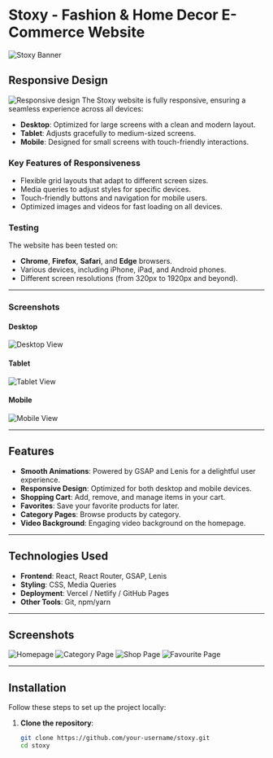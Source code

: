 # Stoxy - Fashion & Home Decor E-Commerce Website

![Stoxy Banner](https://imgur.com/TqtYRLO.png)


## **Responsive Design**
![Responsive design](https://imgur.com/oOgWgEh.png)
The Stoxy website is fully responsive, ensuring a seamless experience across all devices:
- **Desktop**: Optimized for large screens with a clean and modern layout.
- **Tablet**: Adjusts gracefully to medium-sized screens.
- **Mobile**: Designed for small screens with touch-friendly interactions.

### **Key Features of Responsiveness**
- Flexible grid layouts that adapt to different screen sizes.
- Media queries to adjust styles for specific devices.
- Touch-friendly buttons and navigation for mobile users.
- Optimized images and videos for fast loading on all devices.

### **Testing**
The website has been tested on:
- **Chrome**, **Firefox**, **Safari**, and **Edge** browsers.
- Various devices, including iPhone, iPad, and Android phones.
- Different screen resolutions (from 320px to 1920px and beyond).

---

### **Screenshots**

#### Desktop
![Desktop View](https://imgur.com/dzZN3Iv.png)

#### Tablet
![Tablet View](https://imgur.com/uLUN2g0I.png)

#### Mobile
![Mobile View](https://imgur.com/UaGC5C6.png)

---

## **Features**

- **Smooth Animations**: Powered by GSAP and Lenis for a delightful user experience.
- **Responsive Design**: Optimized for both desktop and mobile devices.
- **Shopping Cart**: Add, remove, and manage items in your cart.
- **Favorites**: Save your favorite products for later.
- **Category Pages**: Browse products by category.
- **Video Background**: Engaging video background on the homepage.

---

## **Technologies Used**

- **Frontend**: React, React Router, GSAP, Lenis
- **Styling**: CSS, Media Queries
- **Deployment**: Vercel / Netlify / GitHub Pages
- **Other Tools**: Git, npm/yarn

---

## **Screenshots**

![Homepage](https://imgur.com/TqtYRLO.png)
![Category Page](https://imgur.com/poUSgAz.png)
![Shop Page](https://imgur.com/IdkgmHc.png)
![Favourite Page](https://imgur.com/odVIbme.png) 

---

## **Installation**

Follow these steps to set up the project locally:

1. **Clone the repository**:
   ```bash
   git clone https://github.com/your-username/stoxy.git
   cd stoxy

